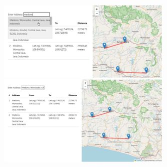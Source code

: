 ![leaflet-search-polyline suggestion](https://raw.githubusercontent.com/sayaphujan/leaflet-search-polyline/master/suggestion.jpg)
![leaflet-search-polyline result](https://raw.githubusercontent.com/sayaphujan/leaflet-search-polyline/master/result.jpg)
